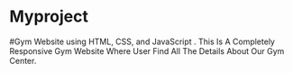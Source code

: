 # Myproject
#Gym Website using HTML, CSS, and JavaScript . This Is A Completely Responsive Gym Website Where User Find All The Details About Our Gym Center.
